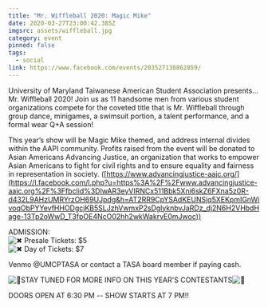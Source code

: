 ```yaml
---
title: "Mr. Wiffleball 2020: Magic Mike"
date: 2020-03-27T23:00:42.385Z
imgsrc: assets/wiffleball.jpg
category: event
pinned: false
tags:
  - social
link: https://www.facebook.com/events/203527130862859/
---
```

University of Maryland Taiwanese American Student Association presents… Mr. Wiffleball 2020! Join us as 11 handsome men from various student organizations compete for the coveted title that is Mr. Wiffleball through group dance, minigames, a swimsuit portion, a talent performance, and a formal wear Q+A session!

This year’s show will be Magic Mike themed, and address internal divides within the AAPI community. Profits raised from the event will be donated to Asian Americans Advancing Justice, an organization that works to empower Asian Americans to fight for civil rights and to ensure equality and fairness in representation in society. ([https://www.advancingjustice-aajc.org/](https://l.facebook.com/l.php?u=https%3A%2F%2Fwww.advancingjustice-aajc.org%2F%3Ffbclid%3DIwAR3eyVIRNCx511Bbk5Xni6skZ6FXna5z0R-d432L9AHzUMRYrzOH69UJpdg&h=AT2RR9CpYSAdKEUNSjq5XEKpmIGnWivoqObPYYevfHHODgcjKB5SLJzhVwmxP2sDglyknbvJaRDz_dj2N6H2VHbdHage-13Tp2oWwD_T3fpOE4NcO02hh2wkWakrvE0mJwoc))

ADMISSION:\
![✖](https://static.xx.fbcdn.net/images/emoji.php/v9/t53/1/16/2716.png) Presale Tickets: $5\
![✖](https://static.xx.fbcdn.net/images/emoji.php/v9/t53/1/16/2716.png) Day of Tickets: $7

Venmo @UMCPTASA or contact a TASA board member if paying cash.

![👀](https://static.xx.fbcdn.net/images/emoji.php/v9/tc8/1/16/1f440.png)STAY TUNED FOR MORE INFO ON THIS YEAR'S CONTESTANTS![👀](https://static.xx.fbcdn.net/images/emoji.php/v9/tc8/1/16/1f440.png)

DOORS OPEN AT 6:30 PM -- SHOW STARTS AT 7 PM!!